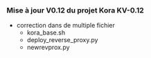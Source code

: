 ### Mise à jour **V0.12** du projet Kora **KV-0.12**

- correction dans de multiple fichier
    - kora_base.sh
    - deploy_reverse_proxy.py
    - newrevprox.py
